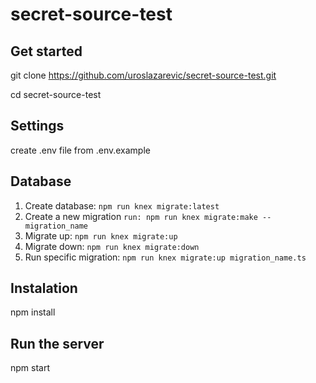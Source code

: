 # secret-source-test

## Get started

git clone https://github.com/uroslazarevic/secret-source-test.git

cd secret-source-test

## Settings

create .env file from .env.example

## Database

1. Create database: `npm run knex migrate:latest`
2. Create a new migration `run: npm run knex migrate:make -- migration_name`
3. Migrate up: `npm run knex migrate:up`
4. Migrate down: `npm run knex migrate:down`
5. Run specific migration: `npm run knex migrate:up migration_name.ts`

## Instalation

npm install

## Run the server

npm start
